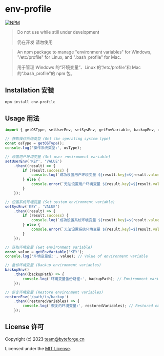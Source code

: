 # env-profile

[![NPM](https://nodei.co/npm/env-profile.png?downloads=true&stars=true)](https://www.npmjs.com/package/env-profile)

> Do not use while still under development
>
> 仍在开发 请勿使用

> An npm package to manage "environment variables" for Windows, "/etc/profile" for Linux, and ".bash_profile" for Mac.
>
> 用于管理 Windows 的“环境变量”、Linux 的“/etc/profile”和 Mac 的“.bash_profile”的 npm 包。
>

## Installation 安装

```bash
npm install env-profile
```

## Usage 用法

```js
import { getOSType, setUserEnv, setSysEnv, getEnvVariable, backupEnv, restoreEnv } from 'env-profile';

// 获取操作系统类型 (Get the operating system type)
const osType = getOSType();
console.log('操作系统类型:', osType);

// 设置用户环境变量 (Set user environment variable)
setUserEnv('KEY', 'VALUE')
    .then((result) => {
        if (result.success) {
            console.log(`成功设置用户环境变量 ${result.key}=${result.value}`); // Successfully set user environment variable
        } else {
            console.error(`无法设置用户环境变量 ${result.key}=${result.value}: ${result.error}`); // Failed to set user environment variable
        }
    });

// 设置系统环境变量 (Set system environment variable)
setSysEnv('KEY', 'VALUE')
    .then((result) => {
        if (result.success) {
            console.log(`成功设置系统环境变量 ${result.key}=${result.value}`); // Successfully set system environment variable
        } else {
            console.error(`无法设置系统环境变量 ${result.key}=${result.value}: ${result.error}`); // Failed to set system environment variable
        }
    });

// 获取环境变量 (Get environment variable)
const value = getEnvVariable('KEY');
console.log('环境变量值:', value); // Value of environment variable

// 备份环境变量 (Backup environment variables)
backupEnv()
    .then((backupPath) => {
        console.log('环境变量备份路径:', backupPath); // Environment variables backed up to
    });

// 恢复环境变量 (Restore environment variables)
restoreEnv('/path/to/backup')
    .then((restoredVariables) => {
        console.log('恢复的环境变量:', restoredVariables); // Restored environment variables
    });
```

## License 许可

Copyright (c) 2023 team@byteforge.cn

Licensed under the [MIT License](LICENSE).
